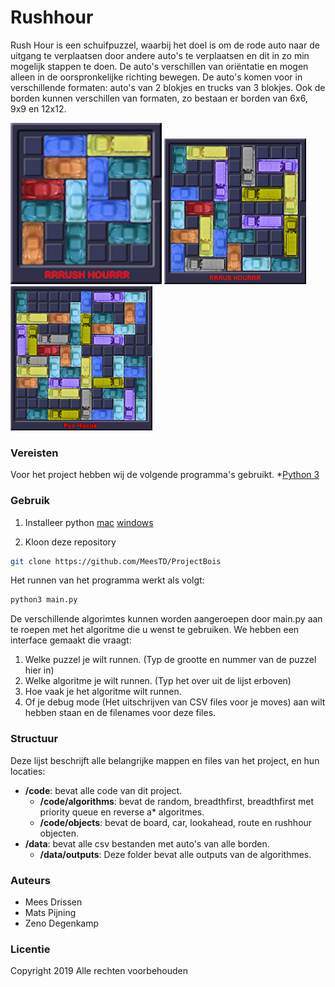 # Rushhour


Rush Hour is een schuifpuzzel, waarbij het doel is om de rode auto naar de uitgang te verplaatsen door andere auto's te verplaatsen en dit in zo min mogelijk stappen te doen. De auto's verschillen van oriëntatie en mogen alleen in de oorspronkelijke richting bewegen. De auto's komen voor in verschillende formaten: auto's van 2 blokjes en trucks van 3 blokjes. Ook de borden kunnen verschillen van formaten, zo bestaan er borden van 6x6, 9x9 en 12x12. 


![Bord6x6](doc/1.jpg) ![Bord9x9](doc/2.jpg) ![Bord12x12](doc/3.jpg)

### Vereisten

Voor het project hebben wij de volgende programma's gebruikt.
*[Python 3](https://www.python.org/downloads/)<br>

### Gebruik

1. Installeer python
[mac](https://www.python.org/downloads/mac-osx/)
[windows](https://www.python.org/downloads/windows/)

2. Kloon deze repository
```sh
git clone https://github.com/MeesTD/ProjectBois
```

Het runnen van het programma werkt als volgt:
```sh
python3 main.py
```

De verschillende algorimtes kunnen worden aangeroepen door main.py aan te roepen met het algoritme die u wenst te gebruiken.
We hebben een interface gemaakt die vraagt:

1. Welke puzzel je wilt runnen. (Typ de grootte en nummer van de puzzel hier in)
2. Welke algoritme je wilt runnen. (Typ het over uit de lijst erboven)
3. Hoe vaak je het algoritme wilt runnen.
4. Of je debug mode (Het uitschrijven van CSV files voor je moves) aan wilt hebben staan en de filenames voor deze files.


### Structuur 
Deze lijst beschrijft alle belangrijke mappen en files van het project, en hun locaties:

* **/code**: bevat alle code van dit project.
	* **/code/algorithms**: bevat de random, breadthfirst, breadthfirst met priority queue en reverse a* algoritmes.
	* **/code/objects**: bevat de board, car, lookahead, route en rushhour objecten.
* **/data**: bevat alle csv bestanden met auto's van alle borden.
	* **/data/outputs**: Deze folder bevat alle outputs van de algorithmes. 

### Auteurs
- Mees Drissen
- Mats Pijning
- Zeno Degenkamp

### Licentie

Copyright 2019 Alle rechten voorbehouden

